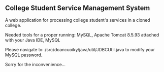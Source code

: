 ## College Student Service Management System ##
A web application for processing college student's services in a cloned college.

Needed tools for a proper running: MySQL, Apache Tomcat 8.5.93 attached with your Java IDE, MySQL

Please navigate to ./src/doancuoiky/java/util/JDBCUtil.java to modify your MySQL password. 

Sorry for the inconvenience...




